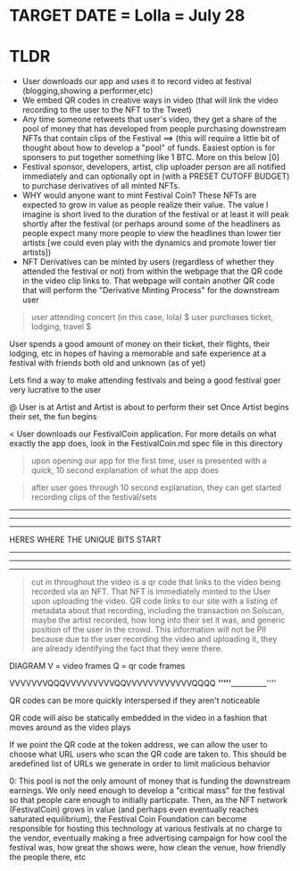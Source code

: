 # TARGET DATE = Lolla = July 28

# TLDR

- User downloads our app and uses it to record video at festival (blogging,showing a performer,etc)
- We embed QR codes in creative ways in video (that will link the video recording to the user to the NFT to the Tweet)
- Any time someone retweets that user's video, they get a share of the pool of money that has developed from people purchasing downstream NFTs that contain clips of the Festival ==> (this will require a little bit of thought about how to develop a "pool" of funds. Easiest option is for sponsers to put together something like 1 BTC. More on this below [0]
- Festival sponsor, developers, artist, clip uploader person are all notified immediately and can optionally opt in (with a PRESET CUTOFF BUDGET) to purchase derivatives of all minted NFTs. 
- WHY would anyone want to mint Festival Coin? These NFTs are expected to grow in value as people realize their value. The value I imagine is short lived to the duration of the festival or at least it will peak shortly after the festival (or perhaps around some of the headliners as people expect many more people to view the headlines than lower tier artists [we could even play with the dynamics and promote lower tier artists])
- NFT Derivatives can be minted by users (regardless of whether they attended the festival or not) from within the webpage that the QR code in the video clip links to. That webpage will contain another QR code that will perform the "Derivative Minting Process" for the downstream user

> user attending concert (in this case, lola)
>$ user purchases ticket, lodging, travel $

User spends a good amount of money on their ticket, their flights, their lodging, etc in hopes of having a memorable and safe experience at a festival with friends both old and unknown (as of yet)

Lets find a way to make attending festivals and being a good festival goer very lucrative to the user

@ User is at Artist and Artist is about to perform their set
Once Artist begins their set, the fun begins

< User downloads our FestivalCoin application. For more details on what exactly the app does, look in the FestivalCoin.md spec file in this directory

> upon opening our app for the first time, user is presented with a quick, 10 second explanation of what the app does

> after user goes through 10 second explanation, they can get started recording clips of the festival/sets


************************************************************************
************************************************************************
************************************************************************
HERES WHERE THE UNIQUE BITS START
************************************************************************
************************************************************************
************************************************************************

> cut in throughout the video is a qr code that links to the video being recorded via an NFT. That NFT is immediately minted to the User upon uploading the video. QR code links to our site with a listing of metadata about that recording, including the transaction on Solscan, maybe the artist recorded, how long into their set it was, and generic position of the user in the crowd. This information will not be PII because due to the user recording the video and uploading it, they are already identifying the fact that they were there. 

DIAGRAM
V = video frames
Q = qr code frames

VVVVVVVQQQVVVVVVVVVQQVVVVVVVVVVVVQQQQ
_______'''_________''____________''''


QR codes can be more quickly interspersed if they aren't noticeable

QR code will also be statically embedded in the video in a fashion that moves around as the video plays

If we point the QR code at the token address, we can allow the user to choose what URL users who scan the QR code are taken to. This should be aredefined list of URLs we generate in order to limit malicious behavior




0: This pool is not the only amount of money that is funding the downstream earnings. We only need enough to develop a "critical mass" for the festival so that people care enough to initially particpate. Then, as the NFT network (FestivalCoin) grows in value (and perhaps even eventually reaches saturated equilibrium), the Festival Coin Foundation can become responsible for hosting this technology at various festivals at no charge to the vendor, eventually making a free advertising campaign for how cool the festival was, how great the shows were, how clean the venue, how friendly the people there, etc
